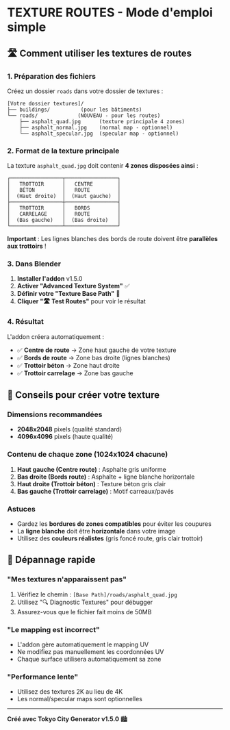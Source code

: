 # TEXTURE ROUTES - Mode d'emploi simple

## 🛣️ Comment utiliser les textures de routes

### 1. Préparation des fichiers

Créez un dossier `roads` dans votre dossier de textures :
```
[Votre dossier textures]/
├── buildings/          (pour les bâtiments)
└── roads/             (NOUVEAU - pour les routes)
    ├── asphalt_quad.jpg      (texture principale 4 zones)
    ├── asphalt_normal.jpg    (normal map - optionnel)
    └── asphalt_specular.jpg  (specular map - optionnel)
```

### 2. Format de la texture principale

La texture `asphalt_quad.jpg` doit contenir **4 zones disposées ainsi** :

```
┌─────────────────┬─────────────────┐
│   TROTTOIR      │   CENTRE        │
│   BÉTON         │   ROUTE         │
│  (Haut droite)  │  (Haut gauche)  │
├─────────────────┼─────────────────┤
│   TROTTOIR      │   BORDS         │
│   CARRELAGE     │   ROUTE         │
│  (Bas gauche)   │  (Bas droite)   │
└─────────────────┴─────────────────┘
```

**Important** : Les lignes blanches des bords de route doivent être **parallèles aux trottoirs** !

### 3. Dans Blender

1. **Installer l'addon** v1.5.0
2. **Activer "Advanced Texture System"** ✅
3. **Définir votre "Texture Base Path"** 📁
4. **Cliquer "🛣️ Test Routes"** pour voir le résultat

### 4. Résultat

L'addon créera automatiquement :
- ✅ **Centre de route** → Zone haut gauche de votre texture
- ✅ **Bords de route** → Zone bas droite (lignes blanches)  
- ✅ **Trottoir béton** → Zone haut droite
- ✅ **Trottoir carrelage** → Zone bas gauche

## 🎨 Conseils pour créer votre texture

### Dimensions recommandées
- **2048x2048** pixels (qualité standard)
- **4096x4096** pixels (haute qualité)

### Contenu de chaque zone (1024x1024 chacune)
1. **Haut gauche (Centre route)** : Asphalte gris uniforme
2. **Bas droite (Bords route)** : Asphalte + ligne blanche horizontale
3. **Haut droite (Trottoir béton)** : Texture béton gris clair
4. **Bas gauche (Trottoir carrelage)** : Motif carreaux/pavés

### Astuces
- Gardez les **bordures de zones compatibles** pour éviter les coupures
- La **ligne blanche** doit être **horizontale** dans votre image
- Utilisez des **couleurs réalistes** (gris foncé route, gris clair trottoir)

## 🔧 Dépannage rapide

### "Mes textures n'apparaissent pas"
1. Vérifiez le chemin : `[Base Path]/roads/asphalt_quad.jpg`
2. Utilisez "🔍 Diagnostic Textures" pour débugger
3. Assurez-vous que le fichier fait moins de 50MB

### "Le mapping est incorrect"
- L'addon gère automatiquement le mapping UV
- Ne modifiez pas manuellement les coordonnées UV
- Chaque surface utilisera automatiquement sa zone

### "Performance lente"
- Utilisez des textures 2K au lieu de 4K
- Les normal/specular maps sont optionnelles

---

**Créé avec Tokyo City Generator v1.5.0** 🏙️

